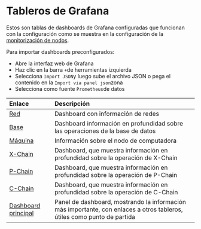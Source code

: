 # Tableros de Grafana

Estos son tablas de dashboards de Grafana configuradas que funcionan con la configuración como se muestra en la configuración de la [monitorización de nodos](../build/tutorials/nodes-and-staking/setting-up-node-monitoring.md).

Para importar dashboards preconfigurados:

* Abre la interfaz web de Grafana
* Haz clic en la barra `+`de herramientas izquierda
* Selecciona `Import JSON`y luego sube el archivo JSON o pega el contenido en la `Import via panel json`zona
* Selecciona como fuente `Prometheus`de datos

| Enlace | Descripción |
| :--- | :--- |
| [Red](network.json) | Dashboard con información de redes |
| [Base](database.json) | Dashboard información en profundidad sobre las operaciones de la base de datos |
| [Máquina](machine.json) | Información sobre el nodo de computadora |
| [X-Chain](x_chain.json) | Dashboard, que muestra información en profundidad sobre la operación de X-Chain |
| [P-Chain](p_chain.json) | Dashboard, que muestra información en profundidad sobre la operación de P-Chain |
| [C-Chain](c_chain.json) | Dashboard, que muestra información en profundidad sobre la operación de C-Chain |
| [Dashboard principal](main.json) | Panel de dashboard, mostrando la información más importante, con enlaces a otros tableros, útiles como punto de partida |

